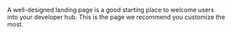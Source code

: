 A well-designed landing page is a good starting place to welcome users into your developer hub. This is the page we recommend you customize the most.
